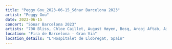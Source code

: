 ```yaml
---
title: "Peggy Gou_2023-06-15_Sónar Barcelona 2023"
artist: "Peggy Gou"
date: 2023-06-15
concert: "Sónar Barcelona 2023"
artists: "700 Bliss, Chloe Caillet, August Høyen, Bosq, Arooj Aftab, Aines, Bomba Estéreo, Amelie Lens, Aletha, Ayax y Prok, Bicep, Aphex Twin, Acid Pauli, Ahadadream, 999999999"
location: "Fira de Barcelona - Gran Via"
location_details: "L'Hospitalet de Llobregat, Spain"
---
```

